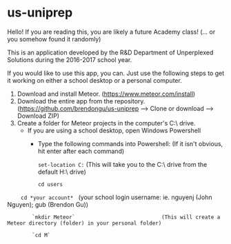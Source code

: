 # us-uniprep

Hello! If you are reading this, you are likely a future Academy class! (... or you somehow found it randomly)

This is an application developed by the R&D Department of Unperplexed Solutions during the 2016-2017 school year.

If you would like to use this app, you can. Just use the following steps to get it working on either a school desktop or a personal
computer. 

1. Download and install Meteor. (https://www.meteor.com/install)
2. Download the entire app from the repository. (https://github.com/brendongu/us-uniprep --> Clone or download --> Download ZIP)
3. Create a folder for Meteor projects in the computer's C:\ drive.
    - If you are using a school desktop, open Windows Powershell
        - Type the following commands into Powershell:    (If it isn't obvious, hit enter after each command)
        
            `set-location C:`                         (This will take you to the C:\ drive from the default H:\ drive)
            
            `cd users`
            
            `cd *your account*`                       (your school login username: ie. nguyenj (John Nguyen); gub (Brendon Gu))
            
            `mkdir Meteor`                            (This will create a Meteor directory (folder) in your personal folder)
            
            `cd M`
